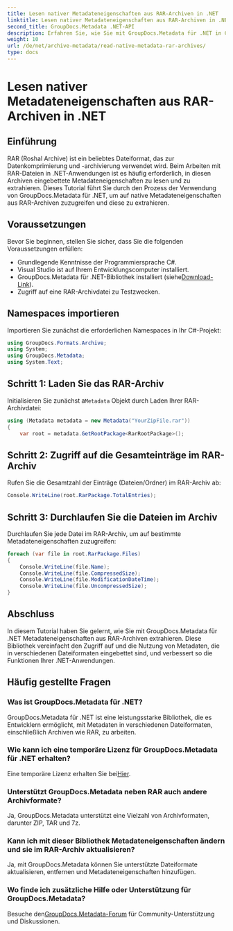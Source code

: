 ```yaml
---
title: Lesen nativer Metadateneigenschaften aus RAR-Archiven in .NET
linktitle: Lesen nativer Metadateneigenschaften aus RAR-Archiven in .NET
second_title: GroupDocs.Metadata .NET-API
description: Erfahren Sie, wie Sie mit GroupDocs.Metadata für .NET in C# Metadateneigenschaften aus RAR-Archiven extrahieren. Erkunden Sie Dateidetails mühelos.
weight: 10
url: /de/net/archive-metadata/read-native-metadata-rar-archives/
type: docs
---
```

# Lesen nativer Metadateneigenschaften aus RAR-Archiven in .NET

## Einführung
RAR (Roshal Archive) ist ein beliebtes Dateiformat, das zur Datenkomprimierung und -archivierung verwendet wird. Beim Arbeiten mit RAR-Dateien in .NET-Anwendungen ist es häufig erforderlich, in diesen Archiven eingebettete Metadateneigenschaften zu lesen und zu extrahieren. Dieses Tutorial führt Sie durch den Prozess der Verwendung von GroupDocs.Metadata für .NET, um auf native Metadateneigenschaften aus RAR-Archiven zuzugreifen und diese zu extrahieren.
## Voraussetzungen

Bevor Sie beginnen, stellen Sie sicher, dass Sie die folgenden Voraussetzungen erfüllen:
- Grundlegende Kenntnisse der Programmiersprache C#.
- Visual Studio ist auf Ihrem Entwicklungscomputer installiert.
-  GroupDocs.Metadata für .NET-Bibliothek installiert (siehe[Download-Link](https://releases.groupdocs.com/metadata/net/)).
- Zugriff auf eine RAR-Archivdatei zu Testzwecken.

## Namespaces importieren
Importieren Sie zunächst die erforderlichen Namespaces in Ihr C#-Projekt:
```csharp
using GroupDocs.Formats.Archive;
using System;
using GroupDocs.Metadata;
using System.Text;
```

## Schritt 1: Laden Sie das RAR-Archiv
 Initialisieren Sie zunächst a`Metadata` Objekt durch Laden Ihrer RAR-Archivdatei:
```csharp
using (Metadata metadata = new Metadata("YourZipFile.rar"))
{
    var root = metadata.GetRootPackage<RarRootPackage>();
```
## Schritt 2: Zugriff auf die Gesamteinträge im RAR-Archiv
Rufen Sie die Gesamtzahl der Einträge (Dateien/Ordner) im RAR-Archiv ab:
```csharp
Console.WriteLine(root.RarPackage.TotalEntries);
```
## Schritt 3: Durchlaufen Sie die Dateien im Archiv
Durchlaufen Sie jede Datei im RAR-Archiv, um auf bestimmte Metadateneigenschaften zuzugreifen:
```csharp
foreach (var file in root.RarPackage.Files)
{
    Console.WriteLine(file.Name);
    Console.WriteLine(file.CompressedSize);
    Console.WriteLine(file.ModificationDateTime);
    Console.WriteLine(file.UncompressedSize);
}
```

## Abschluss
In diesem Tutorial haben Sie gelernt, wie Sie mit GroupDocs.Metadata für .NET Metadateneigenschaften aus RAR-Archiven extrahieren. Diese Bibliothek vereinfacht den Zugriff auf und die Nutzung von Metadaten, die in verschiedenen Dateiformaten eingebettet sind, und verbessert so die Funktionen Ihrer .NET-Anwendungen.

## Häufig gestellte Fragen
### Was ist GroupDocs.Metadata für .NET?
GroupDocs.Metadata für .NET ist eine leistungsstarke Bibliothek, die es Entwicklern ermöglicht, mit Metadaten in verschiedenen Dateiformaten, einschließlich Archiven wie RAR, zu arbeiten.
### Wie kann ich eine temporäre Lizenz für GroupDocs.Metadata für .NET erhalten?
 Eine temporäre Lizenz erhalten Sie bei[Hier](https://purchase.groupdocs.com/temporary-license/).
### Unterstützt GroupDocs.Metadata neben RAR auch andere Archivformate?
Ja, GroupDocs.Metadata unterstützt eine Vielzahl von Archivformaten, darunter ZIP, TAR und 7z.
### Kann ich mit dieser Bibliothek Metadateneigenschaften ändern und sie im RAR-Archiv aktualisieren?
Ja, mit GroupDocs.Metadata können Sie unterstützte Dateiformate aktualisieren, entfernen und Metadateneigenschaften hinzufügen.
### Wo finde ich zusätzliche Hilfe oder Unterstützung für GroupDocs.Metadata?
 Besuche den[GroupDocs.Metadata-Forum](https://forum.groupdocs.com/c/metadata/14) für Community-Unterstützung und Diskussionen.
